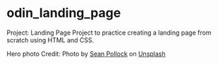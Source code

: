 # odin_landing_page
Project: Landing Page
Project to practice creating a landing page from scratch using HTML and CSS.

Hero photo Credit:
Photo by <a href="https://unsplash.com/@seanpollock?utm_source=unsplash&utm_medium=referral&utm_content=creditCopyText">Sean Pollock</a> on <a href="https://unsplash.com/s/photos/business?utm_source=unsplash&utm_medium=referral&utm_content=creditCopyText">Unsplash</a>
